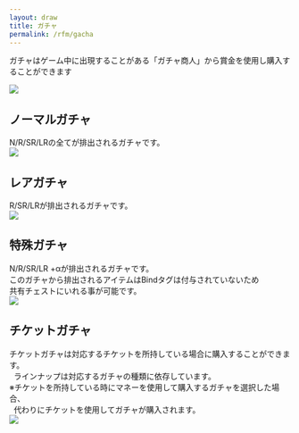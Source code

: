 ```yaml
---
layout: draw
title: ガチャ
permalink: /rfm/gacha
---
```


  
ガチャはゲーム中に出現することがある「ガチャ商人」から賞金を使用し購入することができます

<a><img src="http://web.njj12.net/public/images/gacha.png"></a><br>

## ノーマルガチャ  
N/R/SR/LRの全てが排出されるガチャです。  
<a><img src="http://web.njj12.net/public/images/gachan.png"></a><br>

## レアガチャ  
R/SR/LRが排出されるガチャです。  
<a><img src="http://web.njj12.net/public/images/gachar.png"></a><br>

## 特殊ガチャ  
N/R/SR/LR +αが排出されるガチャです。  
このガチャから排出されるアイテムはBindタグは付与されていないため  
共有チェストにいれる事が可能です。  
<a><img src="http://web.njj12.net/public/images/gachasp.png"></a><br>


## チケットガチャ  
チケットガチャは対応するチケットを所持している場合に購入することができます。<br> 
ラインナップは対応するガチャの種類に依存しています。<br>
※チケットを所持している時にマネーを使用して購入するガチャを選択した場合、<br>  
代わりにチケットを使用してガチャが購入されます。<br>
<a><img src="http://web.njj12.net/public/images/gachat.png"></a><br>

